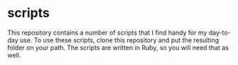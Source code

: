 # scripts

This repository contains a number of scripts that I find handy for my day-to-day
use. To use these scripts, clone this repository and put the resulting folder on
your path. The scripts are written in Ruby, so you will need that as well.
